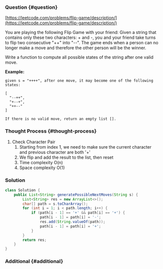 ### Question {#question}

[https://leetcode.com/problems/flip-game/description/](https://leetcode.com/problems/flip-game/description/)

You are playing the following Flip Game with your friend: Given a string that contains only these two characters: + and -, you and your friend take turns to flip two consecutive "++" into "--". The game ends when a person can no longer make a move and therefore the other person will be the winner.

Write a function to compute all possible states of the string after one valid move.

**Example:**

```
given s = "++++", after one move, it may become one of the following states:

[
  "--++",
  "+--+",
  "++--"
]

If there is no valid move, return an empty list [].
```

### Thought Process {#thought-process}

1. Check Character Pair
   1. Starting from index 1, we need to make sure the current character and previous character are both '+'
   2. We flip and add the result to the list, then reset
   3. Time complexity O\(n\)
   4. Space complexity O\(1\)

### Solution

```java
class Solution {
    public List<String> generatePossibleNextMoves(String s) {
        List<String> res = new ArrayList<>();
        char[] path = s.toCharArray();
        for (int i = 1; i < path.length; i++) {
            if (path[i - 1] == '+' && path[i] == '+') {
                path[i - 1] = path[i] = '-';
                res.add(String.valueOf(path));
                path[i - 1] = path[i] = '+';
            }
        }
        return res;
    }
}
```

### Additional {#additional}



